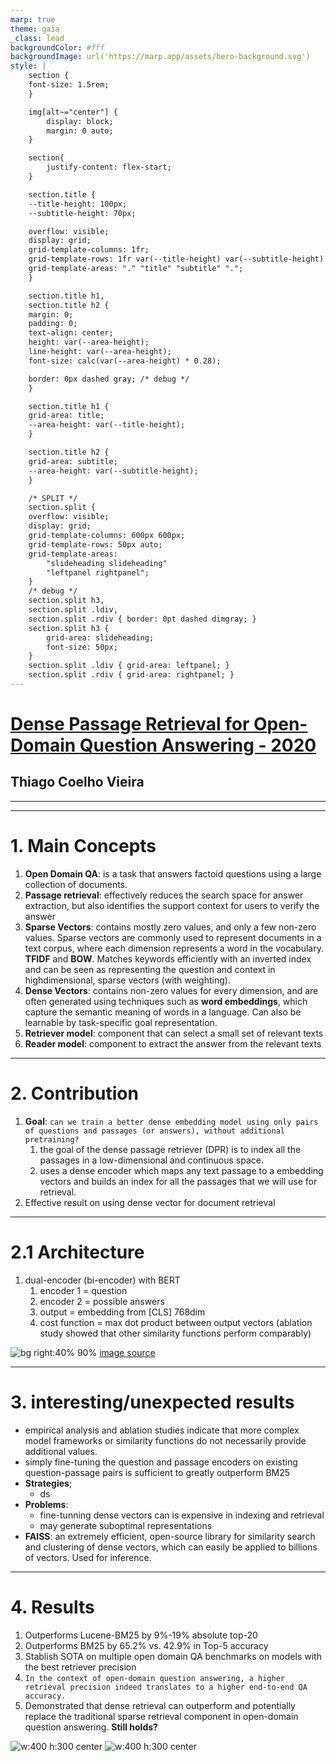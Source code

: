 ```yaml
---
marp: true
theme: gaia
_class: lead
backgroundColor: #fff
backgroundImage: url('https://marp.app/assets/hero-background.svg')
style: |
    section {
    font-size: 1.5rem;
    }

    img[alt~="center"] {
        display: block;
        margin: 0 auto;
    }

    section{
        justify-content: flex-start;
    }

    section.title {
    --title-height: 100px;
    --subtitle-height: 70px;

    overflow: visible;
    display: grid;
    grid-template-columns: 1fr;
    grid-template-rows: 1fr var(--title-height) var(--subtitle-height) 1fr;
    grid-template-areas: "." "title" "subtitle" ".";
    }

    section.title h1,
    section.title h2 {
    margin: 0;
    padding: 0;
    text-align: center;
    height: var(--area-height);
    line-height: var(--area-height);
    font-size: calc(var(--area-height) * 0.28);

    border: 0px dashed gray; /* debug */
    }

    section.title h1 {
    grid-area: title;
    --area-height: var(--title-height);
    }

    section.title h2 {
    grid-area: subtitle;
    --area-height: var(--subtitle-height);
    }

    /* SPLIT */
    section.split {
    overflow: visible;
    display: grid;
    grid-template-columns: 600px 600px;
    grid-template-rows: 50px auto;
    grid-template-areas: 
        "slideheading slideheading"
        "leftpanel rightpanel";
    }
    /* debug */
    section.split h3, 
    section.split .ldiv, 
    section.split .rdiv { border: 0pt dashed dimgray; }
    section.split h3 {
        grid-area: slideheading;
        font-size: 50px;
    }
    section.split .ldiv { grid-area: leftpanel; }
    section.split .rdiv { grid-area: rightpanel; }
---
```

<!-- _class: title -->

# [Dense Passage Retrieval for Open-Domain Question Answering - 2020](https://arxiv.org/pdf/2004.04906.pdf)

## Thiago Coelho Vieira
---
<!-- paginate: true -->

<!-- # 1. Questions

1. **main concepts**
2. **contributions**
3. **interesting/unexpected results**
4. ~~basic doubts~~
5. ~~advanced topics for discussion~~ -->

---

# 1. Main Concepts

1. **Open Domain QA**: is a task that answers factoid questions using a large collection of documents.
2. **Passage retrieval**: effectively reduces the search space for answer extraction, but also identifies the support context for users to verify the answer
3. **Sparse Vectors**: contains mostly zero values, and only a few non-zero values. Sparse vectors are commonly used to represent documents in a text corpus, where each dimension represents a word in the vocabulary. **TFIDF** and **BOW**. Matches keywords efficiently with an inverted index and can be seen as representing the question and context in highdimensional, sparse vectors (with weighting).
4. **Dense Vectors**: contains non-zero values for every dimension, and are often generated using techniques such as **word embeddings**, which capture the semantic meaning of words in a language. Can also be learnable by task-specific goal representation.
5. **Retriever model**: component that can select a small set of relevant texts
6. **Reader model**: component to extract the answer from the relevant texts
---

# 2. Contribution

1. **Goal**: `can we train a better dense embedding model using only pairs of questions and passages (or answers), without additional pretraining?`
   1. the goal of the dense passage retriever (DPR) is to index all the passages in a low-dimensional and continuous space.
   2. uses a dense encoder which maps any text passage to a embedding vectors and builds an index for all the passages that we will use for retrieval.
2. Effective result on using dense vector for document retrieval

---

# 2.1 Architecture

1. dual-encoder (bi-encoder) with BERT
   1. encoder 1 = question
   2. encoder 2 = possible answers
   3. output = embedding from [CLS] 768dim
   4. cost function = max dot product between output vectors (ablation study showed that other similarity functions perform comparably)

![bg right:40% 90%](bi-encoder.png)
[image source](https://www.sbert.net/docs/pretrained_cross-encoders.html)

---

# 3. interesting/unexpected results

- empirical analysis and ablation studies indicate that more complex model frameworks or similarity functions do not necessarily provide additional values.
- simply fine-tuning the question and passage encoders on existing question-passage pairs is sufficient to greatly outperform BM25
- **Strategies**;
  - ds
- **Problems**:
  - fine-tunning dense vectors can is expensive in indexing and retrieval
  - may generate suboptimal representations
- **FAISS**: an extremely efficient, open-source library for similarity search and clustering of dense vectors, which can easily be applied to billions of vectors. Used for inference.
---

# 4. Results

<!-- _class: split -->

<div class=ldiv>

1. Outperforms Lucene-BM25 by 9%-19% absolute top-20
2. Outperforms BM25 by 65.2% vs. 42.9% in Top-5 accuracy
3. Stablish SOTA on multiple open domain QA benchmarks on models with the best retriever precision
4. `In the context of open-domain question answering, a higher retrieval precision indeed translates to a higher end-to-end QA accuracy.`
5. Demonstrated that dense retrieval can outperform and potentially replace the traditional sparse retrieval component in open-domain question answering. **Still holds?**
</div>
<div class=rdiv>

![w:400 h:300 center](article-results.png)
![w:400 h:300 center](article-results.png)

</div>
